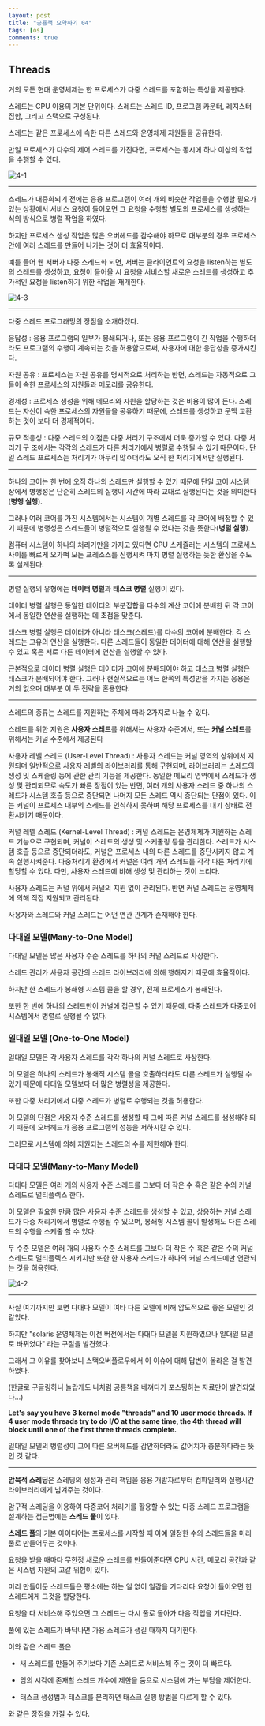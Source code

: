```yaml
---
layout: post
title: "공룡책 요약하기 04"
tags: [os]
comments: true
---
```


## Threads

거의 모든 현대 운영체제는 한 프로세스가 다중 스레드를 포함하는 특성을 제공한다.

스레드는 CPU 이용의 기본 단위이다. 스레드는 스레드 ID, 프로그램 카운터, 레지스터 집합, 그리고 스택으로 구성된다.

스레드는 같은 프로세스에 속한 다른 스레드와 운영체제 자원들을 공유한다.

만일 프로세스가 다수의 제어 스레드를 가진다면, 프로세스는 동시에 하나 이상의 작업을 수행할 수 있다.


![4-1](https://user-images.githubusercontent.com/26412908/64075499-249f0a80-ccf4-11e9-8c64-de14fc2d8fad.PNG)

---


스레드가 대중화되기 전에는 응용 프로그램이 여러 개의 비슷한 작업들을 수행할 필요가 있는 상황에서 서비스 요청이 들어오면 그 요청을 수행할 별도의 프로세스를 생성하는 식의 방식으로 병렬 작업을 하였다. 

하지만 프로세스 생성 작업은 많은 오버헤드를 감수해야 하므로 대부분의 경우 프로세스 안에 여러 스레드를 만들어 나가는 것이 더 효율적이다.

예를 들어 웹 서버가 다중 스레드화 되면, 서버는 클라이언트의 요청을 listen하는 별도의 스레드를 생성하고, 요청이 들어올 시 요청을 서비스할 새로운 스레드를 생성하고 추가적인 요청을 listen하기 위한 작업을 재개한다.


![4-3](https://user-images.githubusercontent.com/26412908/64075505-3a143480-ccf4-11e9-89a5-513d4c13c89d.PNG)


---

다중 스레드 프로그래밍의 장점을 소개하겠다.

응답성
: 응용 프로그램의 일부가 봉쇄되거나, 또는 응용 프로그램이 긴 작업을 수행하더라도 프로그램의 수행이 계속되는 것을 허용함으로써, 사용자에 대한 응답성을 증가시킨다.

자원 공유
:  프로세스는 자원 공유를 명시적으로 처리하는 반면, 스레드는 자동적으로 그들이 속한 프로세스의 자원들과 메모리를 공유한다.

경제성
: 프로세스 생성을 위해 메모리와 자원을 할당하는 것은 비용이 많이 든다. 스레드는 자신이 속한 프로세스의 자원들을 공유하기 때문에, 스레드를 생성하고 문맥 교환하는 것이 보다 더 경제적이다.

규모 적응성
: 다중 스레드의 이점은 다중 처리기 구조에서 더욱 증가할 수 있다. 다중 처리기 구 조에서는 각각의 스레드가 다른 처리기에서 병렬로 수행될 수 있기 때문이다. 단일 스레드 프로세스는 처리기가 아무리 많ㅇ더라도 오직 한 처리기에서만 실행된다.

---


 하나의 코어는 한 번에 오직 하나의 스레드만 실행할 수 있기 때문에 단일 코어 시스템 상에서 병행성은 단순히 스레드의 실행이 시간에 따라 교대로 실행된다는 것을 의미한다(**병행 실행**).

 그러나 여러 코어를 가진 시스템에서는 시스템이 개별 스레드를 각 코어에 배정할 수 있기 때문에 병행성은 스레드들이 병렬적으로 실행될 수 있다는 것을 뜻한다(**병렬 실행**).

 컴퓨터 시스템이 하나의 처리기만을 가지고 있다면 CPU 스케쥴러는 시스템의 프로세스 사이를 빠르게 오가며 모든 프레소스를 진행시켜 마치 병렬 실행하는 듯한 환상을 주도록 설계된다.


---


병렬 실행의 유형에는 **데이터 병렬**과 **태스크 병렬** 실행이 있다.

데이터 병렬 실행은 동일한 데이터의 부분집합을 다수의 계산 코어에 분배한 뒤 각 코어에서 동일한 연산을 실행하는 데 초점을 맞춘다.

태스크 병렬 실행은 데이터가 아니라 태스크(스레드)를 다수의 코어에 분배한다. 각 스레드는 고유의 연산을 실행한다. 다른 스레드들이 동일한 데이터에 대해 연산을 실행할 수 있고 혹은 서로 다른 데이터에 연산을 실행할 수 있다.

근본적으로 데이터 병렬 실행은 데이터가 코어에 분배되어야 하고 태스크 병렬 실행은 태스크가 분배되어야 한다. 그러나 현실적으로는 어느 한쪽의 특성만을 가지는 응용은 거의 없으며 대부분 이 두 전략을 혼용한다.

---

스레드의 종류는 스레드를 지원하는 주체에 따라 2가지로 나눌 수 있다.

스레드를 위한 지원은 **사용자 스레드**를 위해서는 사용자 수준에서, 또는 **커널 스레드**를 위해서는 커널 수준에서 제공된다


사용자 레벨 스레드 (User-Level Thread)
: 사용자 스레드는 커널 영역의 상위에서 지원되며 일반적으로 사용자 레벨의 라이브러리를 통해 구현되며, 라이브러리는 스레드의 생성 및 스케줄링 등에 관한 관리 기능을 제공한다. 동일한 메모리 영역에서 스레드가 생성 및 관리되므로 속도가 빠른 장점이 있는 반면, 여러 개의 사용자 스레드 중 하나의 스레드가 시스템 호출 등으로 중단되면 나머지 모든 스레드 역시 중단되는 단점이 있다. 이는 커널이 프로세스 내부의 스레드를 인식하지 못하며 해당 프로세스를 대기 상태로 전환시키기 때문이다.


커널 레벨 스레드 (Kernel-Level Thread)
: 커널 스레드는 운영체제가 지원하는 스레드 기능으로 구현되며, 커널이 스레드의 생성 및 스케줄링 등을 관리한다. 스레드가 시스템 호출 등으로 중단되더라도, 커널은 프로세스 내의 다른 스레드를 중단시키지 않고 계속 실행시켜준다. 다중처리기 환경에서 커널은 여러 개의 스레드를 각각 다른 처리기에 할당할 수 있다. 다만, 사용자 스레드에 비해 생성 및 관리하는 것이 느리다.


사용자 스레드는 커널 위에서 커널의 지원 없이 관리된다. 반면 커널 스레드는 운영체제에 의해 직접 지원되고 관리된다.

사용자와 스레드와 커널 스레드는 어떤 연관 관계가 존재해야 한다.

### 다대일 모델(Many-to-One Model)

다대일 모델은 많은 사용자 수준 스레드를 하나의 커널 스레드로 사상한다.

스레드 관리가 사용자 공간의 스레드 라이브러리에 의해 행해지기 때문에 효율적이다.

하지만 한 스레드가 봉쇄형 시스템 콜을 할 경우, 전체 프로세스가 봉쇄된다.

또한 한 번에 하나의 스레드만이 커널에 접근할 수 있기 때문에, 다중 스레드가 다중코어 시스템에서 병렬로 실행될 수 없다.


### 일대일 모델 (One-to-One Model)

일대일 모델은 각 사용자 스레드를 각각 하나의 커널 스레드로 사상한다. 

이 모델은 하나의 스레드가 봉쇄적 시스템 콜을 호출하더라도 다른 스레드가 실행될 수 있기 때문에 다대일 모델보다 더 많은 병렬성을 제공한다.

또한 다중 처리기에서 다중 스레드가 병렬로 수행되는 것을 허용한다.

이 모델의 단점은 사용자 수준 스레드를 생성할 때 그에 따른 커널 스레드를 생성해야 되기 때문에 오버헤드가 응용 프로그램의 성능을 저하시킬 수 있다.

그러므로 시스템에 의해 지원되는 스레드의 수를 제한해야 한다.



### 다대다 모델(Many-to-Many Model)

다대다 모델은 여러 개의 사용자 수준 스레드를 그보다 더 작은 수 혹은 같은 수의 커널 스레드로 멀티플렉스 한다.

이 모델은 필요한 만큼 많은 사용자 수준 스레드를 생성할 수 있고, 상응하는 커널 스레드가 다중 처리기에서 병렬로 수행될 수 있으며, 봉쇄형 시스템 콜이 발생해도 다른 스레드의 수행을 스케줄 할 수 있다.

두 수준 모델은 여러 개의 사용자 수준 스레드를 그보다 더 작은 수 혹은 같은 수의 커널 스레드로 멀티플렉스 시키지만 또한 한 사용자 스레드가 하나의 커널 스레드에만 연관되는 것을 허용한다.



![4-2](https://user-images.githubusercontent.com/26412908/64075525-6af46980-ccf4-11e9-9097-b4e133d04ed1.PNG)


---

사실 여기까지만 보면 다대다 모델이 여타 다른 모델에 비해 압도적으로 좋은 모델인 것 같았다.

하지만 "solaris 운영체제는 이전 버전에서는 다대다 모델을 지원하였으나 일대일 모델로 바뀌었다" 라는 구절을 발견했다.

그래서 그 이유를 찾아보니 스택오버플로우에서 이 이슈에 대해 답변이 올라온 걸 발견하였다.

(한글로 구글링하니 놀랍게도 나처럼 공룡책을 베껴다가 포스팅하는 자료만이 발견되었다...)


**Let's say you have 3 kernel mode "threads" and 10 user mode threads. If 4 user mode threads try to do I/O at the same time, the 4th thread will block until one of the first three threads complete.**

일대일 모델의 병렬성이 그에 따른 오버헤드를 감안하더라도 값어치가 충분하다라는 뜻인 것 같다.

---

**암묵적 스레딩**은 스레딩의 생성과 관리 책임을 응용 개발자로부터 컴파일러와 실행시간 라이브러리에게 넘겨주는 것이다.

암구적 스레딩을 이용하여 다중코어 처리기를 활용할 수 있는 다중 스레드 프로그램을 설계하는 접근법에는 **스레드 풀**이 있다.


**스레드 풀**의 기본 아이디어는 프로세스를 시작할 때 아예 일정한 수의 스레드들을 미리 풀로 만들어두는 것이다.

요청을 받을 때마다 무한정 새로운 스레드를 만들어준다면 CPU 시간, 메모리 공간과 같은 시스템 자원의 고갈 위험이 있다.

미리 만들어둔 스레드들은 평소에는 하는 일 없이 일감을 기다리다 요청이 들어오면 한 스레드에게 그것을 할당한다. 

요청을 다 서비스해 주었으면 그 스레드는 다시 풀로 돌아가 다음 작업을 기다린다.

풀에 있는 스레드가 바닥나면 가용 스레드가 생길 때까지 대기한다.

이와 같은 스레드 풀은

* 새 스레드를 만들어 주기보다 기존 스레드로 서비스해 주는 것이 더 빠르다.

* 임의 시각에 존재할 스레드 개수에 제한을 둠으로 시스템에 가는 부담을 제어한다.

* 태스크 생성법과 태스크를 분리하면 태스크 실행 방법을 다르게 할 수 있다.

와 같은 장점을 가질 수 있다.





 


